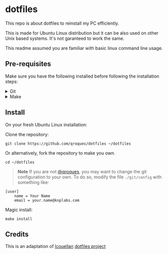 # dotfiles

This repo is about dotfiles to reinstall my PC efficiently.

This is made for Ubuntu Linux distribution but it can be also used on other Unix based systems. It's not garanteed to work the same.

This readme assumed you are familiar with basic linux command line usage.

## Pre-requisites

Make sure you have the following installed before following the installation steps:

<details>
<summary>Git</summary>

Install git:

```shell
sudo apt -y install git
```

</details>

<details>
<summary>Make</summary>

Depending on the Linux distribution this may require to install `make`

To know if `make` is installed:

```shell
make --version
```

If not, install it:

```shell
sudo apt install make
```

</details>

## Install

On your fresh Ubuntu Linux installation:

Clone the repository:

```shell
git clone https://github.com/qroques/dotfiles ~/dotfiles
```

Or alternatively, fork the repository to make you own.

```shell
cd ~/dotfiles
```

> **Note**
> If you are not [@qroques](github.com/qroques), you may want to change the git configuration to your own. To do so, modify the file `./git/config` with something like:

```config
[user]
	name = Your Name
	email = your.name@knplabs.com
```

Magic install:

```shell
make install
```

## Credits

This is an adaptation of [lcouellan](https://github.com/lcouellan/) [dotfiles project](https://github.com/lcouellan/dotfiles)
